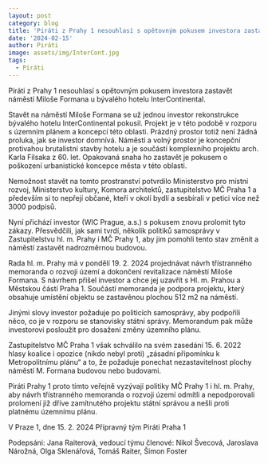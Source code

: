 ```yaml
---
layout: post
category: blog
title: 'Piráti z Prahy 1 nesouhlasí s opětovným pokusem investora zastavět náměstí Miloše Formana u bývalého hotelu InterContinental'
date: '2024-02-15'
author: Piráti
image: assets/img/InterCont.jpg
tags:
  - Piráti
---
```


Piráti z Prahy 1 nesouhlasí s opětovným pokusem investora zastavět náměstí Miloše Formana u bývalého hotelu InterContinental.

Stavět na náměstí Miloše Formana se už jednou investor rekonstrukce bývalého hotelu InterContinental pokusil. Projekt je v této podobě v rozporu s územním plánem a koncepcí této oblasti. Prázdný prostor totiž není žádná proluka, jak se investor domnívá. Náměstí a volný prostor je koncepční protivahou brutalistní stavby hotelu a je součástí komplexního projektu arch. Karla Filsaka z 60. let. Opakovaná snaha ho zastavět je pokusem o poškození urbanistické koncepce města v této oblasti.

Nemožnost stavět na tomto prostranství potvrdilo Ministerstvo pro místní rozvoj, Ministerstvo kultury, Komora architektů, zastupitelstvo MČ Praha 1 a především si to nepřejí občané, kteří v okolí bydlí a sesbírali v petici více než 3000 podpisů.

Nyní přichází investor (WIC Prague, a.s.) s pokusem znovu prolomit tyto zákazy. Přesvědčili, jak sami tvrdí, několik politiků samosprávy v Zastupitelstvu hl. m. Prahy i MČ Prahy 1, aby jim pomohli tento stav změnit a náměstí zastavět nadrozměrnou budovou. 

Rada hl. m. Prahy má v pondělí 19. 2. 2024 projednávat návrh třístranného memoranda o rozvoji území a dokončení revitalizace náměstí Miloše Formana. S návrhem přišel investor a chce jej uzavřít s Hl. m. Prahou a Městskou částí Praha 1. Součástí memoranda je podpora projektu, který obsahuje umístění objektu se zastavěnou plochou 512 m2 na náměstí. 

Jinými slovy investor požaduje po politicích samosprávy, aby podpořili něco, co je v rozporu se stanovisky státní správy. Memorandum pak může investorovi posloužit pro dosažení změny územního plánu.

Zastupitelstvo MČ Praha 1 však schválilo na svém zasedání 15. 6. 2022 hlasy koalice i opozice (nikdo nebyl proti) „zásadní připomínku k Metropolitnímu plánu“ a to, že požaduje ponechat nezastavitelnost plochy náměstí M. Formana budovou nebo budovami. 

Piráti Prahy 1 proto tímto veřejně vyzývají politiky MČ Prahy 1 i hl. m. Prahy, aby návrh třístranného memoranda o rozvoji území odmítli a nepodporovali prolomení již dříve zamítnutého projektu státní správou a nešli proti platnému územnímu plánu.

V Praze 1, dne 15. 2. 2024
Přípravný tým Piráti Praha 1

Podepsáni: Jana Raiterová, vedoucí týmu
    členové: Nikol Švecová, Jaroslava Nárožná, Olga Sklenářová, Tomáš Raiter, Šimon Foster 
